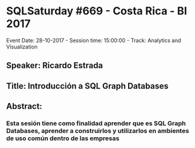 # SQLSaturday #669 - Costa Rica - BI 2017
Event Date: 28-10-2017 - Session time: 15:00:00 - Track: Analytics and Visualization
## Speaker: Ricardo Estrada
## Title: Introducción a SQL Graph Databases
## Abstract:
### Esta sesión tiene como finalidad aprender que es SQL Graph Databases, aprender a construirlos y utilizarlos en ambientes de uso común dentro de las empresas
